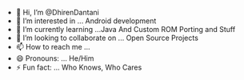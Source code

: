 - 👋 Hi, I’m @DhirenDantani
- 👀 I’m interested in ... Android development
- 🌱 I’m currently learning ...Java And Custom ROM Porting and Stuff
- 💞️ I’m looking to collaborate on ... Open Source Projects
- 📫 How to reach me ... 
- 😄 Pronouns: ... He/Him
- ⚡ Fun fact: ... Who Knows, Who Cares

<!---
DhirenDantani/DhirenDantani is a ✨ special ✨ repository because its `README.md` (this file) appears on your GitHub profile.
You can click the Preview link to take a look at your changes.
--->
